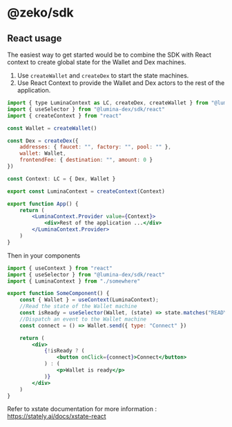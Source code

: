 # @zeko/sdk

## React usage

The easiest way to get started would be to combine the SDK with React context to create global state for the Wallet and Dex machines.

1) Use `createWallet` and `createDex` to start the state machines.
2) Use React Context to provide the Wallet and Dex actors to the rest of the application.


```jsx
import { type LuminaContext as LC, createDex, createWallet } from "@lumina-dex/sdk"
import { useSelector } from "@lumina-dex/sdk/react"
import { createContext } from "react"

const Wallet = createWallet()

const Dex = createDex({
	addresses: { faucet: "", factory: "", pool: "" },
	wallet: Wallet,
	frontendFee: { destination: "", amount: 0 }
})

const Context: LC = { Dex, Wallet }

export const LuminaContext = createContext(Context)

export function App() {
	return (
		<LuminaContext.Provider value={Context}>
			<div>Rest of the application ...</div>
		</LuminaContext.Provider>
	)
}

```

Then in your components
```jsx
import { useContext } from "react"
import { useSelector } from "@lumina-dex/sdk/react"
import { LuminaContext } from "./somewhere"

export function SomeComponent() {
	const { Wallet } = useContext(LuminaContext);
  	//Read the state of the Wallet machine
	const isReady = useSelector(Wallet, (state) => state.matches("READY"))
	//Dispatch an event to the Wallet machine
	const connect = () => Wallet.send({ type: "Connect" })

	return (
		<div>
			{!isReady ? (
				<button onClick={connect}>Connect</button>
			) : (
				<p>Wallet is ready</p>
			)}
		</div>
	)
}
```

Refer to xstate documentation for more information :
https://stately.ai/docs/xstate-react
